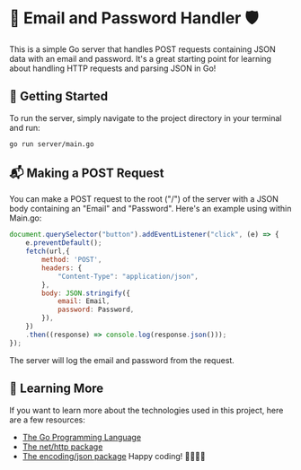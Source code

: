# 📧 Email and Password Handler 🛡️

This is a simple Go server that handles POST requests containing JSON data with an email and password. It's a great starting point for learning about handling HTTP requests and parsing JSON in Go!

## 🚀 Getting Started

To run the server, simply navigate to the project directory in your terminal and run:

```bash
go run server/main.go
```

## 📬 Making a POST Request
You can make a POST request to the root ("/") of the server with a JSON body containing an "Email" and "Password". Here's an example using within Main.go:

```js
document.querySelector("button").addEventListener("click", (e) => {
    e.preventDefault();
    fetch(url,{
        method: 'POST',
        headers: {
            "Content-Type": "application/json",
        },
        body: JSON.stringify({
            email: Email,
            password: Password,
        }),
    })
    .then((response) => console.log(response.json()));
});
```

The server will log the email and password from the request.

## 📖 Learning More
If you want to learn more about the technologies used in this project, here are a few resources:

- <a href='https://go.dev/'>The Go Programming Language</a>
- <a href='https://pkg.go.dev/net/http'>The net/http package</a>
- <a href='https://pkg.go.dev/encoding/json'>The encoding/json package</a>
Happy coding! 👩‍💻👨‍💻

